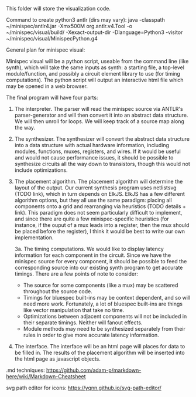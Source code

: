 This folder will store the visualization code.

Command to create python3 antlr (dirs may vary):
java -classpath ~/minispec/antlr4.jar -Xmx500M org.antlr.v4.Tool -o ~/minispec/visual/build/ -Xexact-output-dir -Dlanguage=Python3 -visitor ~/minispec/visual/MinispecPython.g4

General plan for minispec visual:

Minispec visual will be a python script, useable from the command line (like synth), which will take the same inputs as synth: a starting file, a top-level module/function, and possibly a circuit element library to use (for timing computations). The python script will output an interactive html file which may be opened in a web browser.

The final program will have four parts:

1. The interpreter. The parser will read the minispec source via ANTLR's parser-generator and will then convert it into an abstract data structure. We will then unroll for loops. We will keep track of a source map along the way.

2. The synthesizer. The synthesizer will convert the abstract data structure into a data structure with actual hardware information, including modules, functions, muxes, registers, and wires. If it would be useful and would not cause performance issues, it should be possible to synthesize circuits all the way down to transistors, though this would not include optimizations.

3. The placement algorithm. The placement algorithm will determine the layout of the output. Our current synthesis program uses netlistsvg (TODO link), which in turn depends on ElkJS. ElkJS has a few different algorithm options, but they all use the same paradigm: placing all components onto a grid and rearranging via heuristics (TODO details + link). This paradigm does not seem particularly difficult to implement, and since there are quite a few minispec-specific heuristics (for instance, if the ouput of a mux leads into a register, then the mux should be placed before the register), I think it would be best to write our own implementation.

    3a. The timing computations. We would like to display latency information for each component in the circuit. Since we have the minispec source for every component, it should be possible to feed the corresponding source into our existing synth program to get accurate timings. There are a few points of note to consider:

    - The source for some components (like a mux) may be scattered throughout the source code.
    - Timings for bluespec built-ins may be context dependent, and so will need more work. Fortunately, a lot of bluespec built-ins are things like vector manipulation that take no time.
    - Optimizations between adjacent components will not be included in their separate timings. Neither will fanout effects.
    - Module methods may need to be synthesized separately from their rules in order to give more accurate latency information.

4. The interface. The interface will be an html page will places for data to be filled in. The results of the placement algorithm will be inserted into the html page as javascript objects.

.md techniques:
https://github.com/adam-p/markdown-here/wiki/Markdown-Cheatsheet

svg path editor for icons:
https://yqnn.github.io/svg-path-editor/
